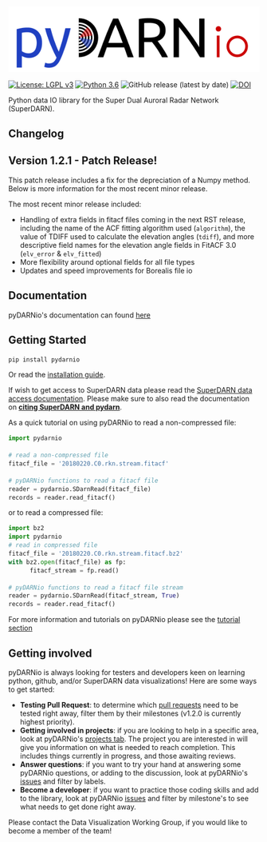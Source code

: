 ![pyDARNio](https://raw.githubusercontent.com/SuperDARN/pyDARNio/master/docs/imgs/pydarnio_logo.png)

[![License: LGPL v3](https://img.shields.io/badge/License-LGPLv3-blue.svg)](https://www.gnu.org/licenses/lgpl-3.0) 
[![Python 3.6](https://img.shields.io/badge/python-3.6-blue.svg)](https://www.python.org/downloads/release/python-360/) 
![GitHub release (latest by date)](https://img.shields.io/github/v/release/superdarn/pyDARNio)
[![DOI](https://zenodo.org/badge/DOI/10.5281/zenodo.4009470.svg)](https://doi.org/10.5281/zenodo.4009470)

Python data IO library for the Super Dual Auroral Radar Network (SuperDARN).

## Changelog

## Version 1.2.1 - Patch Release!

This patch release includes a fix for the depreciation of a Numpy method.
Below is more information for the most recent minor release.

The most recent minor release included:
- Handling of extra fields in fitacf files coming in the next RST release, including the name of the ACF fitting algorithm used (`algorithm`), the value of TDIFF used to calculate the elevation angles (`tdiff`), and more descriptive field names for the elevation angle fields in FitACF 3.0 (`elv_error` & `elv_fitted`)
- More flexibility around optional fields for all file types
- Updates and speed improvements for Borealis file io

## Documentation

pyDARNio's documentation can found [here](https://pydarnio.readthedocs.io/en/latest/)

## Getting Started


`pip install pydarnio`

Or read the [installation guide](https://pydarnio.readthedocs.io/en/latest/user/install/).

If wish to get access to SuperDARN data please read the [SuperDARN data access documentation](https://pydarnio.readthedocs.io/en/latest/user/superdarn_data/).
Please make sure to also read the documentation on [**citing SuperDARN and pydarn**](https://pydarnio.readthedocs.io/en/latest/user/citing/). 

As a quick tutorial on using pyDARNio to read a non-compressed file: 
```python
import pydarnio

# read a non-compressed file
fitacf_file = '20180220.C0.rkn.stream.fitacf'

# pyDARNio functions to read a fitacf file
reader = pydarnio.SDarnRead(fitacf_file)
records = reader.read_fitacf()
```

or to read a compressed file:
``` python
import bz2
import pydarnio
# read in compressed file
fitacf_file = '20180220.C0.rkn.stream.fitacf.bz2'
with bz2.open(fitacf_file) as fp: 
      fitacf_stream = fp.read()

# pyDARNio functions to read a fitacf file stream
reader = pydarnio.SDarnRead(fitacf_stream, True)
records = reader.read_fitacf()
```

For more information and tutorials on pyDARNio please see the [tutorial section](https://pydarnio.readthedocs.io/en/latest/)

## Getting involved

pyDARNio is always looking for testers and developers keen on learning python, github, and/or SuperDARN data visualizations! 
Here are some ways to get started: 

  - **Testing Pull Request**: to determine which [pull requests](https://github.com/SuperDARN/pyDARNio/pulls) need to be tested right away, filter them by their milestones (v1.2.0 is currently highest priority).
  - **Getting involved in projects**: if you are looking to help in a specific area, look at pyDARNio's [projects tab](https://github.com/SuperDARN/pyDARNio/projects). The project you are interested in will give you information on what is needed to reach completion. This includes things currently in progress, and those awaiting reviews. 
  - **Answer questions**: if you want to try your hand at answering some pyDARNio questions, or adding to the discussion, look at pyDARNio's [issues](https://github.com/SuperDARN/pyDARNio/issues) and filter by labels.
  - **Become a developer**: if you want to practice those coding skills and add to the library, look at pyDARNio [issues](https://github.com/SuperDARN/pyDARNio/issues) and filter by milestone's to see what needs to get done right away. 

Please contact the Data Visualization Working Group, if you would like to become a member of the team!
